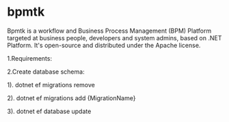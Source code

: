# bpmtk
Bpmtk is a workflow and Business Process Management (BPM) Platform targeted at business people, developers and system admins, based on .NET Platform. It's open-source and distributed under the Apache license. 

1.Requirements:


2.Create database schema:

1). dotnet ef migrations remove

2). dotnet ef migrations add {MigrationName}

3). dotnet ef database update 
